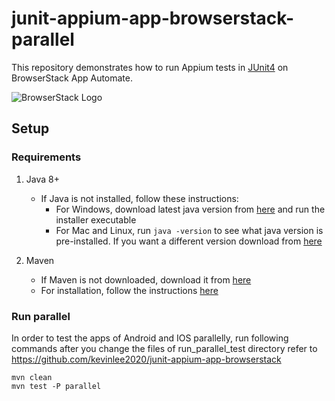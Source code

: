 # junit-appium-app-browserstack-parallel

This repository demonstrates how to run Appium tests in [JUnit4](http://junit.org/junit4/)  on BrowserStack App Automate.

![BrowserStack Logo](https://d98b8t1nnulk5.cloudfront.net/production/images/layout/logo-header.png?1469004780)

## Setup

### Requirements

1. Java 8+

    - If Java is not installed, follow these instructions:
        - For Windows, download latest java version from [here](https://java.com/en/download/) and run the installer executable
        - For Mac and Linux, run `java -version` to see what java version is pre-installed. If you want a different version download from [here](https://java.com/en/download/)

2. Maven
   - If Maven is not downloaded, download it from [here](https://maven.apache.org/download.cgi)
   - For installation, follow the instructions [here](https://maven.apache.org/install.html)

### Run parallel

In order to test the apps of Android and IOS parallelly, run following commands after you change the files of run_parallel_test  directory refer to https://github.com/kevinlee2020/junit-appium-app-browserstack

    
    mvn clean
    mvn test -P parallel
    

